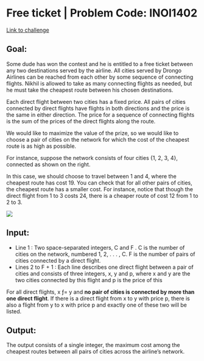 # Free ticket | Problem Code: INOI1402

[Link to challenge](https://www.codechef.com/INOIPRAC/problems/INOI1402)

## Goal:

Some dude has won the contest and he is entitled to a free ticket
between any two destinations served by the airline. All cities served
by Drongo Airlines can be reached from each other by some sequence of
connecting flights. Nikhil is allowed to take as many connecting flights
as needed, but he must take the cheapest route between his chosen destinations.

Each direct flight between two cities has a fixed price. All pairs of
cities connected by direct flights have flights in both directions
and the price is the same in either direction. The price for a
sequence of connecting flights is the sum of the prices of the direct
flights along the route.

We would like to maximize the value of the prize, so we would like
to choose a pair of cities on the network for which the cost of
the cheapest route is as high as possible.

For instance, suppose the network consists of four cities {1, 2, 3, 4}, connected as shown on the right.

In this case, we should choose to travel between 1 and 4, where the cheapest route has cost 19. You can check that for all other pairs of cities, the cheapest route has a smaller cost. For instance, notice that though the direct flight from 1 to 3 costs 24, there is a cheaper route of cost 12 from 1 to 2 to 3.

![](https://www.codechef.com/download/free-ticket.png)

## Input:

* Line 1 : Two space-separated integers, C and F . C is the number of cities on the network, numbered 1, 2, . . . , C. F is the number of pairs of cities connected by a direct flight.
* Lines 2 to F + 1 : Each line describes one direct flight between a pair of cities and consists of three integers, x, y and p, where x and y are the two cities connected by this flight and p is the price of this


For all direct flights, x ƒ= y and **no pair of cities is connected by more than one direct flight**.
If there is a direct flight from x to y with price p, there is also a flight from y to x with price p and exactly one of these two will be listed.

## Output:
The output consists of a single integer,
the maximum cost among the cheapest routes
between all pairs of cities across the airline’s network.
